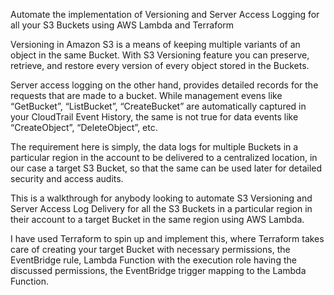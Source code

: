 Automate the implementation of Versioning and Server Access Logging for all your S3 Buckets using AWS Lambda and Terraform


Versioning in Amazon S3 is a means of keeping multiple variants of an object in the same Bucket. With S3 Versioning feature you can preserve, retrieve, and restore every version of every object stored in the Buckets.

Server access logging on the other hand, provides detailed records for the requests that are made to a bucket. While management evens like “GetBucket”, “ListBucket”, “CreateBucket” are automatically captured in your CloudTrail Event History, the same is not true for data events like “CreateObject”, “DeleteObject”, etc.

The requirement here is simply, the data logs for multiple Buckets in a particular region in the account to be delivered to a centralized location, in our case a target S3 Bucket, so that the same can be used later for detailed security and access audits.

This is a walkthrough for anybody looking to automate S3 Versioning and Server Access Log Delivery for all the S3 Buckets in a particular region in their account to a target Bucket in the same region using AWS Lambda.

I have used Terraform to spin up and implement this, where Terraform takes care of creating your target Bucket with necessary permissions, the EventBridge rule, Lambda Function with the execution role having the discussed permissions, the EventBridge trigger mapping to the Lambda Function.
